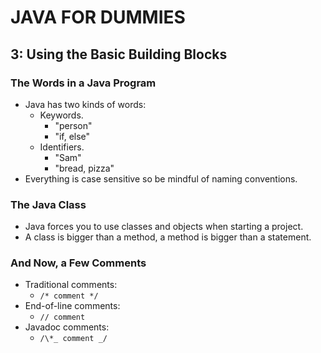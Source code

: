 # JAVA FOR DUMMIES

## 3: Using the Basic Building Blocks

### The Words in a Java Program

- Java has two kinds of words:
  - Keywords.
    - "person"
    - "if, else"
  - Identifiers.
    - "Sam"
    - "bread, pizza"
- Everything is case sensitive so be mindful of naming conventions.

### The Java Class

- Java forces you to use classes and objects when starting a project.
- A class is bigger than a method, a method is bigger than a statement.

### And Now, a Few Comments

- Traditional comments:
  - `/* comment */`
- End-of-line comments:
  - `// comment`
- Javadoc comments:
  - `/\*_ comment _/`
